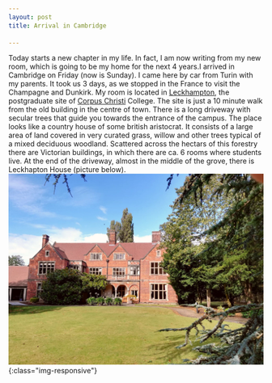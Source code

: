 ```yaml
---
layout: post
title: Arrival in Cambridge

---
```


Today starts a new chapter in my life.
In fact, I am now writing from my new room, which is going to be my home for the next 4 years.I arrived in Cambridge on Friday (now is Sunday). I came here by car from Turin with my parents. It took us 3 days, as we stopped in the France to visit the Champagne and Dunkirk.
My room is located in [Leckhampton](https://en.wikipedia.org/wiki/Leckhampton,_Corpus_Christi_College,_Cambridge), the postgraduate site of [Corpus Christi](https://en.wikipedia.org/wiki/Corpus_Christi_College,_Cambridge) College.
The site is just a 10 minute walk from the old building in the centre of town. There is a long driveway with secular trees that guide you towards the entrance of the campus. The place looks like a country house of some british aristocrat. It consists of a large area of land covered in very curated grass, willow and other trees typical of a mixed deciduous woodland. Scattered across the hectars of this forestry there are Victorian buildings, in which there are ca. 6 rooms where students live. At the end of the driveway, almost in the middle of the grove, there is Leckhapton House (picture below).
![Leckhampton](/assets/figs/leckhouse.jpg){:class="img-responsive"}
